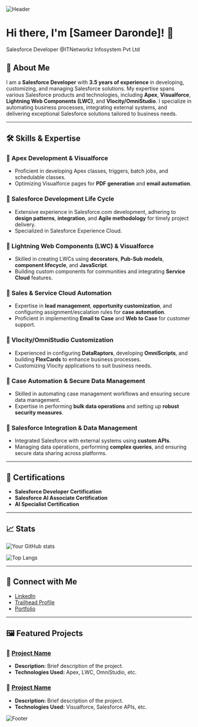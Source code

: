 ![Header](./Header-Image.png)
# Hi there, I'm [Sameer Daronde]! 👋 
Salesforce Developer @ITNetworkz Infosystem Pvt Ltd



## 🚀 About Me
I am a **Salesforce Developer** with **3.5 years of experience** in developing, customizing, 
and managing Salesforce solutions. My expertise spans various Salesforce products and technologies, 
including **Apex**, **Visualforce**, **Lightning Web Components (LWC)**, and **Vlocity/OmniStudio**. 
I specialize in automating business processes, integrating external systems, and delivering exceptional Salesforce solutions tailored to business needs.

---

## 🛠️ Skills & Expertise

### 🔹 Apex Development & Visualforce
- Proficient in developing Apex classes, triggers, batch jobs, and schedulable classes.
- Optimizing Visualforce pages for **PDF generation** and **email automation**.

### 🔹 Salesforce Development Life Cycle
- Extensive experience in Salesforce.com development, adhering to **design patterns**, **integration**, and **Agile methodology** for timely project delivery.
- Specialized in Salesforce Experience Cloud.

### 🔹 Lightning Web Components (LWC) & Visualforce
- Skilled in creating LWCs using **decorators**, **Pub-Sub models**, **component lifecycle**, and **JavaScript**.
- Building custom components for communities and integrating **Service Cloud** features.

### 🔹 Sales & Service Cloud Automation
- Expertise in **lead management**, **opportunity customization**, and configuring assignment/escalation rules for **case automation**.
- Proficient in implementing **Email to Case** and **Web to Case** for customer support.

### 🔹 Vlocity/OmniStudio Customization
- Experienced in configuring **DataRaptors**, developing **OmniScripts**, and building **FlexCards** to enhance business processes.
- Customizing Vlocity applications to suit business needs.

### 🔹 Case Automation & Secure Data Management
- Skilled in automating case management workflows and ensuring secure data management.
- Expertise in performing **bulk data operations** and setting up **robust security measures**.

### 🔹 Salesforce Integration & Data Management
- Integrated Salesforce with external systems using **custom APIs**.
- Managing data operations, performing **complex queries**, and ensuring secure data sharing across platforms.

---

## 🌟 Certifications
- **Salesforce Developer Certification**
- **Salesforce AI Associate Certification**
- **AI Specialist Certification**

---

## 📈 Stats
![Your GitHub stats](https://github-readme-stats.vercel.app/api?username=YourGitHubUsername&show_icons=true&theme=radical)

![Top Langs](https://github-readme-stats.vercel.app/api/top-langs/?username=YourGitHubUsername&layout=compact&theme=radical)

---

## 🤝 Connect with Me
- [LinkedIn](https://linkedin.com/in/yourprofile)
- [Trailhead Profile](https://trailhead.salesforce.com/en/me/yourprofile)
- [Portfolio](https://yourportfolio.com)

---

## 🖼️ Featured Projects

### 🔗 [Project Name](https://github.com/YourGitHubUsername/ProjectRepo)
- **Description:** Brief description of the project.
- **Technologies Used:** Apex, LWC, OmniStudio, etc.

### 🔗 [Project Name](https://github.com/YourGitHubUsername/ProjectRepo)
- **Description:** Brief description of the project.
- **Technologies Used:** Visualforce, Salesforce APIs, etc.

![Footer](https://via.placeholder.com/1200x100.png?text=Thank+You+for+Visiting!)

